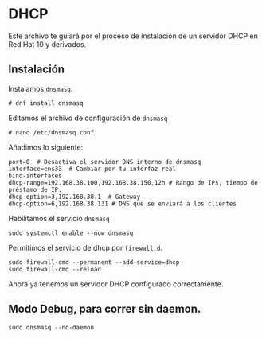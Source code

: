 # DHCP

Este archivo te guiará por el proceso de instalación de un servidor DHCP en Red Hat 10 y derivados.

## Instalación

Instalamos `dnsmasq`.
```
# dnf install dnsmasq
```

Editamos el archivo de configuración de `dnsmasq`
```
# nano /etc/dnsmasq.conf
```

Añadimos lo siguiente:
```
port=0  # Desactiva el servidor DNS interno de dnsmasq
interface=ens33  # Cambiar por tu interfaz real
bind-interfaces
dhcp-range=192.168.38.100,192.168.38.150,12h # Rango de IPs, tiempo de préstamo de IP.
dhcp-option=3,192.168.38.1  # Gateway
dhcp-option=6,192.168.38.131 # DNS que se enviará a los clientes
```

Habilitamos el servicio `dnsmasq`
```
sudo systemctl enable --now dnsmasq
```

Permitimos el servicio de dhcp por `firewall.d`.
```
sudo firewall-cmd --permanent --add-service=dhcp
sudo firewall-cmd --reload
```

Ahora ya tenemos un servidor DHCP configurado correctamente.

## Modo Debug, para correr sin daemon.
```
sudo dnsmasq --no-daemon
```
